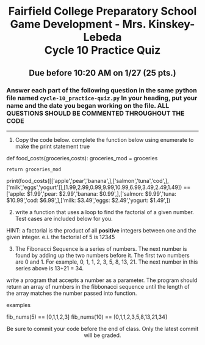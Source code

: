 <h1 align="center">
    Fairfield College Preparatory School<br>
    Game Development - Mrs. Kinskey-Lebeda<br>
    Cycle 10 Practice Quiz
</h1>

<h2 align="center">Due before 10:20 AM on 1/27 (25 pts.)</h2>

### Answer each part of the following question in the same python file named `cycle-10_practice-quiz.py` In your heading, put your name and the date you began working on the file. ALL QUESTIONS SHOULD BE COMMENTED THROUGHOUT THE CODE

---

1) Copy the code below. complete the function below using enumerate to make the print statement true

def food_costs(groceries,costs):
    groceries_mod = groceries
    
    return groceries_mod

print(food_costs([['apple','pear','banana',],['salmon','tuna','cod',],['milk','eggs','yogurt']],[1.99,2.99,0.99,9.99,10.99,6.99,3.49,2.49,1.49]) == 
['apple: $1.99','pear: $2.99','banana: $0.99',],['salmon: $9.99','tuna: $10.99','cod: $6.99',],['milk: $3.49','eggs: $2.49','yogurt: $1.49',])

2) write a function that uses a loop to find the factorial of a given number. Test cases are included below for you.

HINT: a factorial is the product of all **positive** integers between one and the given integer. e.i. the factorial of 5 is 1*2*3*4*5

3) The Fibonacci Sequence is a series of numbers. The next number is found by adding up the two numbers before it. The first two numbers are 0 and 1. For example, 0, 1, 1, 2, 3, 5, 8, 13, 21. The next number in this series above is 13+21 = 34.

write a program that accepts a number as a parameter. The program should return an array of numbers in the fibbonacci sequence until the length of the array matches the number passed into function.

examples

fib_nums(5) == [0,1,1,2,3]
fib_nums(10) == [0,1,1,2,3,5,8,13,21,34]

<p align="center">Be sure to commit your code before the end of class. Only the latest commit will be graded.</p>
